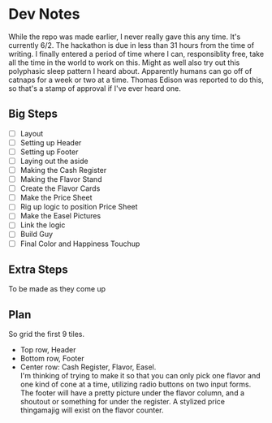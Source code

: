 # Dev Notes
While the repo was made earlier, I never really gave this any time. It's currently 6/2. The hackathon is due in less than 31 hours from the time of writing. I finally entered a period of time where I can, responsiblity free, take all the time in the world to work on this. Might as well also try out this polyphasic sleep pattern I heard about. Apparently humans can go off of catnaps for a week or two at a time. Thomas Edison was reported to do this, so that's a stamp of approval if I've ever heard one.  

## Big Steps  

- [ ] Layout
- [ ] Setting up Header
- [ ] Setting up Footer
- [ ] Laying out the aside
- [ ] Making the Cash Register
- [ ] Making the Flavor Stand
- [ ] Create the Flavor Cards
- [ ] Make the Price Sheet
- [ ] Rig up logic to position Price Sheet
- [ ] Make the Easel Pictures
- [ ] Link the logic
- [ ] Build Guy
- [ ] Final Color and Happiness Touchup

## Extra Steps  
To be made as they come up  

## Plan  
So grid the first 9 tiles. 
- Top row, Header 
- Bottom row, Footer
-  Center row: Cash Register, Flavor, Easel.  
I'm thinking of trying to make it so that you can only pick one flavor and one kind of cone at a time, utilizing radio buttons on two input forms.  
The footer will have a pretty picture under the flavor column, and a shoutout or something for under the register. A stylized price thingamajig will exist on the flavor counter.